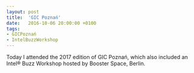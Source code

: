 ```yaml
---
layout: post
title:  'GIC Poznań'
date:   2016-10-06 20:00:00 +0100
tags:
- GICPoznań
- IntelBuzzWorkshop
---
```


Today I attended the 2017 edition of GIC Poznań, which also included an Intel® Buzz Workshop hosted by Booster Space, Berlin.
